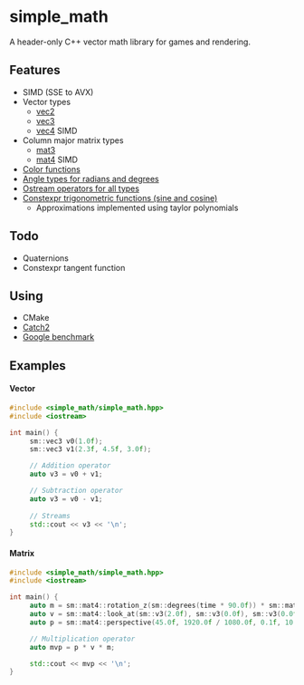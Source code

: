 # simple_math
A header-only C++ vector math library for games and rendering.

## Features
- SIMD (SSE to AVX)
- Vector types 
     - [vec2](include/simple_math/vec2.hpp) 
     - [vec3](include/simple_math/vec3.hpp) 
     - [vec4](include/simple_math/vec4.hpp) SIMD
- Column major matrix types 
     - [mat3](include/simple_math/mat3.hpp)
     - [mat4](include/simple_math/mat4.hpp) SIMD
- [Color functions](include/simple_math/color.hpp)
- [Angle types for radians and degrees](include/simple_math/common.hpp)
- [Ostream operators for all types](include/simple_math/io.hpp)
- [Constexpr trigonometric functions (sine and cosine)](include/simple_math/utility.hpp)
     - Approximations implemented using taylor polynomials

## Todo
- Quaternions
- Constexpr tangent function

## Using
- CMake
- [Catch2](https://github.com/catchorg/Catch2)
- [Google benchmark](https://github.com/google/benchmark) 

## Examples
#### Vector 
```c++
#include <simple_math/simple_math.hpp>
#include <iostream>

int main() {
     sm::vec3 v0(1.0f);
     sm::vec3 v1(2.3f, 4.5f, 3.0f);

     // Addition operator
     auto v3 = v0 + v1;

     // Subtraction operator
     auto v3 = v0 - v1;
    
     // Streams
     std::cout << v3 << '\n';
}
```

#### Matrix
```c++
#include <simple_math/simple_math.hpp>
#include <iostream>

int main() {
     auto m = sm::mat4::rotation_z(sm::degrees(time * 90.0f)) * sm::mat4::translation(2.0f, 3.0f, 4.0f);
     auto v = sm::mat4::look_at(sm::v3(2.0f), sm::v3(0.0f), sm::v3(0.0f, 0.0f, 1.0f));
     auto p = sm::mat4::perspective(45.0f, 1920.0f / 1080.0f, 0.1f, 10.0f);

     // Multiplication operator
     auto mvp = p * v * m;

     std::cout << mvp << '\n';
}
```
